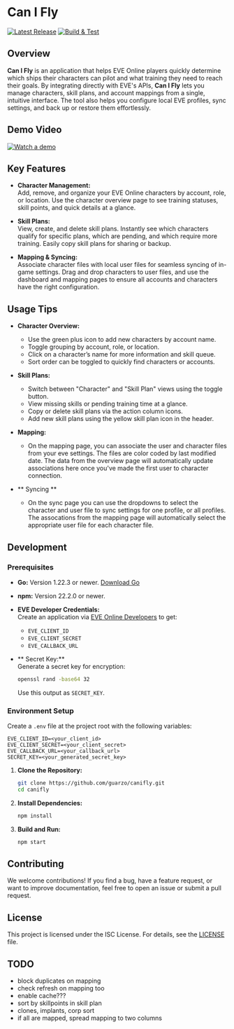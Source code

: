 # Can I Fly

[![Latest Release](https://img.shields.io/github/v/release/guarzo/canifly)](https://github.com/guarzo/canifly/releases/latest)
[![Build & Test](https://github.com/guarzo/canifly/actions/workflows/test.yml/badge.svg)](https://github.com/guarzo/canifly/actions/workflows/test.yaml)

## Overview

**Can I Fly** is an application that helps EVE Online players quickly determine which ships their characters can pilot and what training they need to reach their goals. By integrating directly with EVE's APIs, **Can I Fly** lets you manage characters, skill plans, and account mappings from a single, intuitive interface. The tool also helps you configure local EVE profiles, sync settings, and back up or restore them effortlessly.

## Demo Video

[![Watch a demo](https://img.youtube.com/vi/9yTI2OQx6gk/maxresdefault.jpg)](https://www.youtube.com/watch?v=9yTI2OQx6gk)


## Key Features

- **Character Management:**  
  Add, remove, and organize your EVE Online characters by account, role, or location. Use the character overview page to see training statuses, skill points, and quick details at a glance.

- **Skill Plans:**  
  View, create, and delete skill plans. Instantly see which characters qualify for specific plans, which are pending, and which require more training. Easily copy skill plans for sharing or backup.

- **Mapping & Syncing:**  
  Associate character files with local user files for seamless syncing of in-game settings. Drag and drop characters to user files, and use the dashboard and mapping pages to ensure all accounts and characters have the right configuration.


## Usage Tips

- **Character Overview:**
  - Use the green plus icon to add new characters by account name.
  - Toggle grouping by account, role, or location.
  - Click on a character’s name for more information and skill queue.
  - Sort order can be toggled to quickly find characters or accounts.

- **Skill Plans:**
  - Switch between "Character" and "Skill Plan" views using the toggle button.
  - View missing skills or pending training time at a glance.
  - Copy or delete skill plans via the action column icons.
  - Add new skill plans using the yellow skill plan icon in the header.

- **Mapping:**
  - On the mapping page, you can associate the user and character files from your eve settings.   The files are color coded by last modified date.  The
    data from the overview page will automatically update associations here once you've made the first user to character connection.

- ** Syncing **
  - On the sync page you can use the dropdowns to select the character and user file to sync settings for one profile, or all profiles.  The assocations from the mapping
    page will automatically select the appropriate user file for each character file.

    
## Development

### Prerequisites

- **Go:** Version 1.22.3 or newer. [Download Go](https://golang.org/dl/)
- **npm:** Version 22.2.0 or newer.
- **EVE Developer Credentials:**  
  Create an application via [EVE Online Developers](https://developers.eveonline.com/applications) to get:
    - `EVE_CLIENT_ID`
    - `EVE_CLIENT_SECRET`
    - `EVE_CALLBACK_URL`

- ** Secret Key:**  
  Generate a secret key for encryption:
  ```sh
  openssl rand -base64 32
  ```
  Use this output as `SECRET_KEY`.

### Environment Setup

Create a `.env` file at the project root with the following variables:

```
EVE_CLIENT_ID=<your_client_id>
EVE_CLIENT_SECRET=<your_client_secret>
EVE_CALLBACK_URL=<your_callback_url>
SECRET_KEY=<your_generated_secret_key>
```

1. **Clone the Repository:**
   ```sh
   git clone https://github.com/guarzo/canifly.git
   cd canifly
   ```

2. **Install Dependencies:**
   ```sh
   npm install
   ```

3. **Build and Run:**
   ```sh
   npm start
   ```


## Contributing

We welcome contributions! If you find a bug, have a feature request, or want to improve documentation, feel free to open an issue or submit a pull request.

## License

This project is licensed under the ISC License. For details, see the [LICENSE](./LICENSE) file.

## TODO
- block duplicates on mapping
- check refresh on mapping too
- enable cache???
- sort by skillpoints in skill plan
- clones, implants, corp sort
- if all are mapped, spread mapping to two columns
